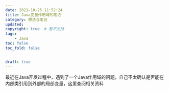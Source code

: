```yaml
---
date: 2021-10-25 11:52:24
title: Java变量作用域的笔记
category: 想法与笔记
updated:
copyright: true  # 暂不支持
tags:
    - Java
toc: false
toc_fold: false


draft: true
---
```


最近在Java开发过程中，遇到了一个Java作用域的问题，自己不太确认是否能在内部类引用到外部的局部变量，这里查阅相关资料


<!-- todo 写一下类变量的坑 -->
<!-- 自己的第一版解决方法
1. 写入class里面

 -->

